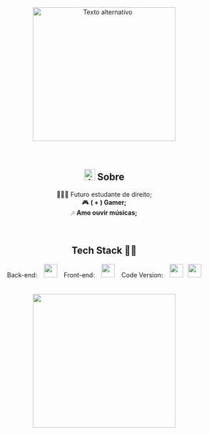 <div align= "center">
  <img src="https://i.gifer.com/origin/06/068c8f36ce4e0216bcc86ccc2e2401a0.gif" width="320" height="300" alt="Texto alternativo">
</div>

<br>
<br>
<div align="center">
  <h2><img src="https://cdn-icons-png.flaticon.com/512/3706/3706499.png" width="25" height="25" alt="Imagem icon sobre" />   Sobre </h2>
    👨🏻‍💼  Futuro estudante de direito;  <br>
    🎮 <strong>( + ) Gamer;</strong> <br>
    🎶 <strong>Amo ouvir músicas;</strong> <br>
</div>
<br>
<br>
<div align="center">
  <h2>Tech Stack 👨‍💻</h2>
Back-end: &ensp;
<img src="https://cdn-icons-png.flaticon.com/512/6132/6132222.png" width="30" height="30"/> &ensp;
Front-end: &ensp;
<img src="https://cdn-icons-png.flaticon.com/512/1199/1199124.png" width="30" height="30"/> &ensp;
Code Version: &ensp;
<img src="https://cdn-icons-png.flaticon.com/512/4494/4494740.png" width="30" height="30"/>&ensp;
<img src="https://cdn-icons-png.flaticon.com/512/779/779088.png" width="30" height="30"/>
</div>
<br>
<br>
<div align= "center">
  <img src="https://media.tenor.com/9JOXyFRaUfcAAAAj/zekrom-pokemon.gif" width="320" height="300"
</div>


